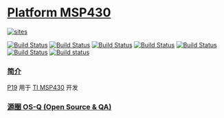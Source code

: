 ﻿# [Platform MSP430](https://github.com/OS-Q/P19)

[![sites](http://182.61.61.133/link/resources/OSQ.png)](http://www.OS-Q.com)

[![Build Status](https://github.com/OS-Q/P19/workflows/CI/badge.svg)](https://github.com/OS-Q/P19/actions/workflows/CI.yml)
[![Build Status](https://github.com/OS-Q/P19/workflows/CD/badge.svg)](https://github.com/OS-Q/P19/actions/workflows/CD.yml)
[![Build Status](https://github.com/OS-Q/P19/workflows/nightly/badge.svg)](https://github.com/OS-Q/P19/actions/workflows/nightly.yml)
[![Build Status](https://circleci.com/gh/OS-Q/P19.svg?style=svg)](https://circleci.com/gh/OS-Q/P19)
[![Build Status](https://travis-ci.com/OS-Q/P19.svg?branch=master)](https://travis-ci.com/OS-Q/P19)
[![Build Status](https://cloud.drone.io/api/badges/OS-Q/P19/status.svg)](https://cloud.drone.io/OS-Q/P19)
[![Build status](https://ci.appveyor.com/api/projects/status/oxruuertfmjb4c3r?svg=true)](https://ci.appveyor.com/project/Qitas/P19)

### [简介](https://github.com/OS-Q/P19/wiki)

[P19](https://github.com/OS-Q/P19) 用于 [TI MSP430](http://www.microchip.com/) 开发

### [源圈 OS-Q (Open Source & QA) ](http://www.OS-Q.com)
